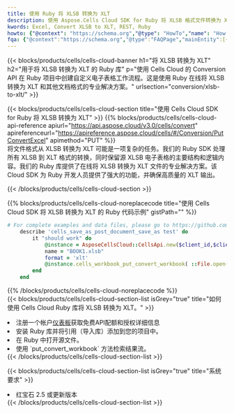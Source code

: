 ```yaml
---
title: 使用 Ruby 将 XLSB 转换为 XLT
description: 使用 Aspose.Cells Cloud SDK for Ruby 将 XLSB 格式文件转换为 XLT 格式文件。
kwords: Excel, Convert XLSB to XLT, REST, Ruby
howto: {"@context": "https://schema.org","@type": "HowTo","name": "How to convert XLSB to XLT using the Cells Cloud Ruby library.","description": "How to convert XLSB to XLT using the Cells Cloud Ruby library.","image": {"@type": "ImageObject"},"url": "/ruby/conversion/xlsb-to-xlt/","step": [{ "@type": "HowToStep","name": "How to convert XLSB to XLT using the Cells Cloud Ruby library. step 1", "image": {"@type": "ImageObject",},"url": "/ruby/conversion/xlsb-to-xlt/","text": "Register an account at <a href='https://dashboard.aspose.cloud/'>Dashboard</a> to get free API quota & authorization details",},{ "@type": "HowToStep","name": "How to convert XLSB to XLT using the Cells Cloud Ruby library. step 1", "image": {"@type": "ImageObject",},"url": "/ruby/conversion/xlsb-to-xlt/","text": "Install Ruby library and add the reference (import the library) to your project.",},{ "@type": "HowToStep","name": "How to convert XLSB to XLT using the Cells Cloud Ruby library. step 1", "image": {"@type": "ImageObject",},"url": "/ruby/conversion/xlsb-to-xlt/","text": "Open the source file in Ruby.",},{ "@type": "HowToStep","name": "How to convert XLSB to XLT using the Cells Cloud Ruby library. step 1", "image": {"@type": "ImageObject",},"url": "/ruby/conversion/xlsb-to-xlt/","text": "Use the `put_convert_workbook` method to retrieve the resulting stream.",}, ],"supply": {"@type": "HowToSupply","name": "document"},"tool": [{"@type": "HowToTool","name": "RubyMine, Visual Studio Code, Aptana Studio, NetBeans"},{"@type": "HowToTool","name": "Aspose Cells"}],"totalTime": "PT6M"}
fqa: {"@context":"https://schema.org","@type":"FAQPage","mainEntity":[{"@type":"Question","name":"Why convert file formats in C# using REST API?","acceptedAnswer":{"@type":"Answer","text":"Documents are encoded in many ways, and some files may be incompatible with the software you use. To open and read such files, just convert them to appropriate file formats.<br/><ol><li>Install .NET SDK and add the reference (import the library) to your project.</li><li>Open the source file in C# using REST API.</li><li>Call the PutConvertWorkbookRequest() method, passing an output filename with required extension.</li><li>Get the result of conversion as a separate file.</li></ol>"}},{"@type":"Question","name":"What file formats can I convert with your C# library?","acceptedAnswer":{"@type":"Answer","text":"We support a variety of file formats for conversion using .NET library, including XLSX, Excel, xls , PDF, CSV, HTML, Markdown, XML, PNG, JPG, TIFF, Json, TXT and many more."}},{"@type":"Question","name":"What is the maximum allowed file size for conversion using this .NET library?","acceptedAnswer":{"@type":"Answer","text":"There are no file size limits for format conversions using .NET library."}}]}
---
```

{{< blocks/products/cells/cells-cloud-banner h1="将 XLSB 转换为 XLT" h2="用于将 XLSB 转换为 XLT 的 Ruby 库" p="使用 Cells Cloud 的 Conversion API 在 Ruby 项目中创建自定义电子表格工作流程。这是使用 Ruby 在线将 XLSB 转换为 XLT 和其他文档格式的专业解决方案。" urlsection="conversion/xlsb-to-xlt/" >}}

{{< blocks/products/cells/cells-cloud-section title="使用 Cells Cloud SDK for Ruby 将 XLSB 转换为 XLT" >}}
{{% blocks/products/cells/cells-cloud-api-reference apiurl="https://api.aspose.cloud/v3.0/cells/convert" apireferenceurl="https://apireference.aspose.cloud/cells/#/Conversion/PutConvertExcel" apimethod="PUT" %}}
<br/>
将文件格式从 XLSB 转换为 XLT 可能是一项复杂的任务。我们的 Ruby SDK 处理所有 XLSB 到 XLT 格式的转换，同时保留源 XLSB 电子表格的主要结构和逻辑内容。我们的 Ruby 库提供了在线将 XLSB 转换为 XLT 文件的专业解决方案。该 Cloud SDK 为 Ruby 开发人员提供了强大的功能，并确保高质量的 XLT 输出。

{{< /blocks/products/cells/cells-cloud-section >}}

{{% blocks/products/cells/cells-cloud-noreplacecode title="使用 Cells Cloud SDK 将 XLSB 转换为 XLT 的 Ruby 代码示例" gistPath="" %}}
 
```ruby
# For complete examples and data files, please go to https://github.com/aspose-cells-cloud/aspose-cells-cloud-ruby/
    describe 'cells_save_as_post_document_save_as test' do
        it "should work" do
            @instance = AsposeCellsCloud::CellsApi.new($client_id,$client_secret,"v3.0","https://api.aspose.cloud/")
            name = "BOOK1.xlsb"
            format = 'xlt'
            @instance.cells_workbook_put_convert_workbook( ::File.open(File.expand_path("data/"+name),"r")  {|io| io.read(io.size) },{:format=>format})     
        end
    end
```
 
{{% /blocks/products/cells/cells-cloud-noreplacecode %}}
<br/>
{{< blocks/products/cells/cells-cloud-section-list isGrey="true" title="如何使用 Cells Cloud Ruby 库将 XLSB 转换为 XLT。" >}}
<li>注册一个帐户<a href="https://dashboard.aspose.cloud/">仪表板</a>获取免费API配额和授权详细信息</li>
<li>安装 Ruby 库并将引用（导入库）添加到您的项目中。</li>
<li>在 Ruby 中打开源文件。</li>
<li>使用 `put_convert_workbook` 方法检索结果流。</li>
{{< /blocks/products/cells/cells-cloud-section-list >}}

{{< blocks/products/cells/cells-cloud-section-list isGrey="true" title="系统要求" >}}
<li>红宝石 2.5 或更新版本</li>
{{< /blocks/products/cells/cells-cloud-section-list >}}
